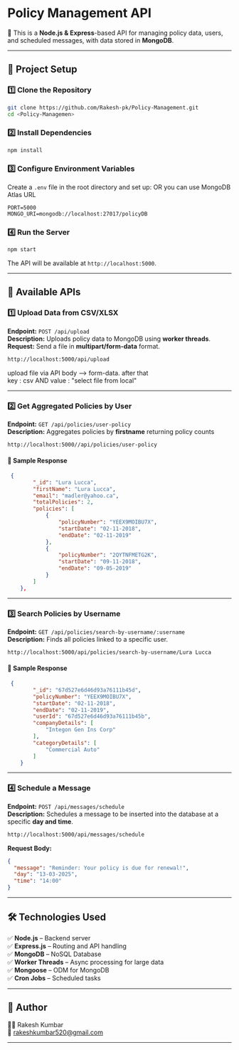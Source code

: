 # Policy Management API

🚀 This is a **Node.js & Express**-based API for managing policy data, users, and scheduled messages, with data stored in **MongoDB**.

---

## 📂 Project Setup

### 1️⃣ Clone the Repository
```sh
git clone https://github.com/Rakesh-pk/Policy-Management.git
cd <Policy-Managemen>
```

### 2️⃣ Install Dependencies
```sh
npm install
```

### 3️⃣ Configure Environment Variables
Create a `.env` file in the root directory and set up: OR you can use MongoDB Atlas URL
```env
PORT=5000
MONGO_URI=mongodb://localhost:27017/policyDB
```

### 4️⃣ Run the Server
```sh
npm start
```
The API will be available at `http://localhost:5000`.

---

## 📌 Available APIs

### 1️⃣ Upload Data from CSV/XLSX
**Endpoint:** `POST /api/upload`  
**Description:** Uploads policy data to MongoDB using **worker threads**.  
**Request:** Send a file in **multipart/form-data** format.
```sh
http://localhost:5000/api/upload
```

upload file via API body --> form-data. after that  
key : csv AND
value : "select file from local"

---

### 2️⃣ Get Aggregated Policies by User
**Endpoint:** `GET /api/policies/user-policy`  
**Description:** Aggregates policies by **firstname** returning policy counts
```sh
http://localhost:5000//api/policies/user-policy
```


#### 📌 Sample Response
```json
 {
        "_id": "Lura Lucca",
        "firstName": "Lura Lucca",
        "email": "madler@yahoo.ca",
        "totalPolicies": 2,
        "policies": [
            {
                "policyNumber": "YEEX9MOIBU7X",
                "startDate": "02-11-2018",
                "endDate": "02-11-2019"
            },
            {
                "policyNumber": "2QYTNFMETG2K",
                "startDate": "09-11-2018",
                "endDate": "09-05-2019"
            }
        ]
    },
```

---

### 3️⃣ Search Policies by Username
**Endpoint:** `GET /api/policies/search-by-username/:username`  
**Description:** Finds all policies linked to a specific user.

```sh
http://localhost:5000/api/policies/search-by-username/Lura Lucca
```

#### 📌 Sample Response
```json
 {
        "_id": "67d527e6d46d93a76111b45d",
        "policyNumber": "YEEX9MOIBU7X",
        "startDate": "02-11-2018",
        "endDate": "02-11-2019",
        "userId": "67d527e6d46d93a76111b45b",
        "companyDetails": [
            "Integon Gen Ins Corp"
        ],
        "categoryDetails": [
            "Commercial Auto"
        ]
    }
```

---

### 4️⃣ Schedule a Message
**Endpoint:** `POST /api/messages/schedule`  
**Description:** Schedules a message to be inserted into the database at a specific **day and time**.
```sh
http://localhost:5000/api/messages/schedule
```

**Request Body:**
```json
{
  "message": "Reminder: Your policy is due for renewal!",
  "day": "13-03-2025",
  "time": "14:00"
}
```

---

## 🛠 Technologies Used
✅ **Node.js** – Backend server  
✅ **Express.js** – Routing and API handling  
✅ **MongoDB** – NoSQL Database  
✅ **Worker Threads** – Async processing for large data  
✅ **Mongoose** – ODM for MongoDB  
✅ **Cron Jobs** – Scheduled tasks  

---

## 📌 Author
👨‍💻 Rakesh Kumbar  
📧 rakeshkumbar520@gmail.com

---


